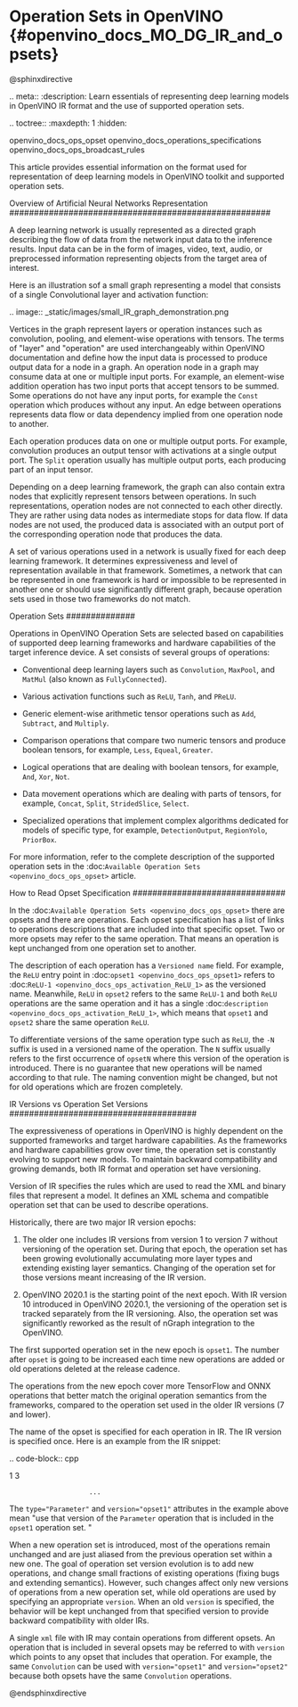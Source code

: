 # Operation Sets in OpenVINO {#openvino_docs_MO_DG_IR_and_opsets}

@sphinxdirective

.. meta::
  :description: Learn essentials of representing deep learning models in OpenVINO 
                IR format and the use of supported operation sets.

.. toctree::
   :maxdepth: 1
   :hidden:

   openvino_docs_ops_opset
   openvino_docs_operations_specifications
   openvino_docs_ops_broadcast_rules


This article provides essential information on the format used for representation of deep learning models in OpenVINO toolkit and supported operation sets.  

Overview of Artificial Neural Networks Representation
#####################################################

A deep learning network is usually represented as a directed graph describing the flow of data from the network input data to the inference results.
Input data can be in the form of images, video, text, audio, or preprocessed information representing objects from the target area of interest.

Here is an illustration sof a small graph representing a model that consists of a single Convolutional layer and activation function:

.. image:: _static/images/small_IR_graph_demonstration.png

Vertices in the graph represent layers or operation instances such as convolution, pooling, and element-wise operations with tensors.
The terms of "layer" and "operation" are used interchangeably within OpenVINO documentation and define how the input data is processed to produce output data for a node in a graph.
An operation node in a graph may consume data at one or multiple input ports.
For example, an element-wise addition operation has two input ports that accept tensors to be summed.
Some operations do not have any input ports, for example the ``Const`` operation which produces without any input.
An edge between operations represents data flow or data dependency implied from one operation node to another.

Each operation produces data on one or multiple output ports. For example, convolution produces an output tensor with activations at a single output port. The ``Split`` operation usually has multiple output ports, each producing part of an input tensor.

Depending on a deep learning framework, the graph can also contain extra nodes that explicitly represent tensors between operations.
In such representations, operation nodes are not connected to each other directly. They are rather using data nodes as intermediate stops for data flow.
If data nodes are not used, the produced data is associated with an output port of the corresponding operation node that produces the data.

A set of various operations used in a network is usually fixed for each deep learning framework.
It determines expressiveness and level of representation available in that framework.
Sometimes, a network that can be represented in one framework is hard or impossible to be represented in another one or should use significantly different graph, because operation sets used in those two frameworks do not match.

Operation Sets
##############

Operations in OpenVINO Operation Sets are selected based on capabilities of supported deep learning frameworks and hardware capabilities of the target inference device.
A set consists of several groups of operations:

* Conventional deep learning layers such as ``Convolution``, ``MaxPool``, and ``MatMul`` (also known as ``FullyConnected``).

* Various activation functions such as ``ReLU``, ``Tanh``, and ``PReLU``.

* Generic element-wise arithmetic tensor operations such as ``Add``, ``Subtract``, and ``Multiply``.

* Comparison operations that compare two numeric tensors and produce boolean tensors, for example, ``Less``, ``Equeal``, ``Greater``.

* Logical operations that are dealing with boolean tensors, for example, ``And``, ``Xor``, ``Not``.

* Data movement operations which are dealing with parts of tensors, for example, ``Concat``, ``Split``, ``StridedSlice``, ``Select``.

* Specialized operations that implement complex algorithms dedicated for models of specific type, for example, ``DetectionOutput``, ``RegionYolo``, ``PriorBox``.

For more information, refer to the complete description of the supported operation sets in the :doc:`Available Operation Sets <openvino_docs_ops_opset>` article.

How to Read Opset Specification
############################### 

In the :doc:`Available Operation Sets <openvino_docs_ops_opset>` there are opsets and there are operations.
Each opset specification has a list of links to operations descriptions that are included into that specific opset.
Two or more opsets may refer to the same operation.
That means an operation is kept unchanged from one operation set to another.

The description of each operation has a ``Versioned name`` field.
For example, the `ReLU` entry point in :doc:`opset1 <openvino_docs_ops_opset1>` refers to :doc:`ReLU-1 <openvino_docs_ops_activation_ReLU_1>` as the versioned name.
Meanwhile, `ReLU` in `opset2` refers to the same `ReLU-1` and both `ReLU` operations are the same operation and it has a single :doc:`description <openvino_docs_ops_activation_ReLU_1>`, which means that ``opset1`` and ``opset2`` share the same operation ``ReLU``.

To differentiate versions of the same operation type such as ``ReLU``, the ``-N`` suffix is used in a versioned name of the operation.
The ``N`` suffix usually refers to the first occurrence of ``opsetN`` where this version of the operation is introduced.
There is no guarantee that new operations will be named according to that rule. The naming convention might be changed, but not for old operations which are frozen completely.

IR Versions vs Operation Set Versions
######################################

The expressiveness of operations in OpenVINO is highly dependent on the supported frameworks and target hardware capabilities.
As the frameworks and hardware capabilities grow over time, the operation set is constantly evolving to support new models.
To maintain backward compatibility and growing demands, both IR format and operation set have versioning.

Version of IR specifies the rules which are used to read the XML and binary files that represent a model. It defines an XML schema and compatible operation set that can be used to describe operations.

Historically, there are two major IR version epochs:

1. The older one includes IR versions from version 1 to version 7 without versioning of the operation set. During that epoch, the operation set has been growing evolutionally accumulating more layer types and extending existing layer semantics. Changing of the operation set for those versions meant increasing of the IR version. 

2. OpenVINO 2020.1 is the starting point of the next epoch. With IR version 10 introduced in OpenVINO 2020.1, the versioning of the operation set is tracked separately from the IR versioning. Also, the operation set was significantly reworked as the result of nGraph integration to the OpenVINO.

The first supported operation set in the new epoch is ``opset1``.
The number after ``opset`` is going to be increased each time new operations are added or old operations deleted at the release cadence.

The operations from the new epoch cover more TensorFlow and ONNX operations that better match the original operation semantics from the frameworks, compared to the operation set used in the older IR versions (7 and lower). 

The name of the opset is specified for each operation in IR.
The IR version is specified once.
Here is an example from the IR snippet:

.. code-block:: cpp

   <?xml version="1.0" ?>
   <net name="model_file_name" version="10">  <!-- Version of the whole IR file is here; it is 10 -->
       <layers>
           <!-- Version of operation set that the layer belongs to is described in <layer>
               tag attributes. For this operation, it is version="opset1". -->
           <layer id="0" name="input" type="Parameter" version="opset1">
               <data element_type="f32" shape="1,3,32,100"/> <!-- attributes of operation -->
               <output>
                   <!-- description of output ports with type of element and tensor dimensions -->
                   <port id="0" precision="FP32">
                       <dim>1</dim>
                       <dim>3</dim>

                        ...

The ``type="Parameter"`` and ``version="opset1"`` attributes in the example above mean "use that version of the ``Parameter`` operation that is included in the ``opset1`` operation set. "

When a new operation set is introduced, most of the operations remain unchanged and are just aliased from the previous operation set within a new one.
The goal of operation set version evolution is to add new operations, and change small fractions of existing operations (fixing bugs and extending semantics).
However, such changes affect only new versions of operations from a new operation set, while old operations are used by specifying an appropriate `version`.
When an old `version` is specified, the behavior will be kept unchanged from that specified version to provide backward compatibility with older IRs.

A single ``xml`` file with IR may contain operations from different opsets.
An operation that is included in several opsets may be referred to with ``version`` which points to any opset that includes that operation.
For example, the same ``Convolution`` can be used with ``version="opset1"`` and ``version="opset2"`` because both opsets have the same ``Convolution`` operations.

@endsphinxdirective
